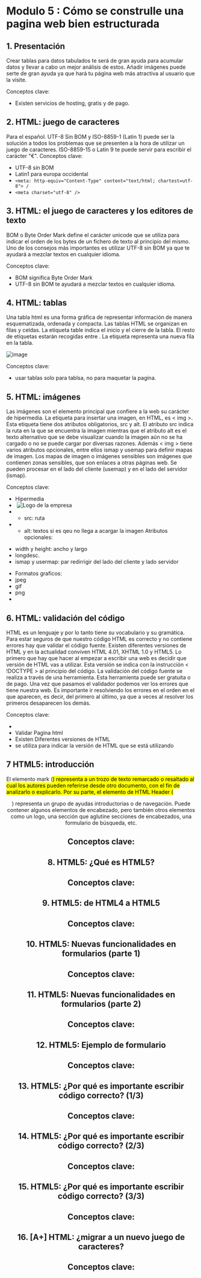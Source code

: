 # Modulo 5 : Cómo se construlle una pagina web bien estructurada

## 1. Presentación 
Crear tablas para datos tabulados te será de gran ayuda para acumular datos y llevar a cabo un mejor análisis de estos. Añadir imágenes puede serte de gran ayuda ya que hará tu página web más atractiva al usuario que la visite.

Conceptos clave:
- Existen servicios de hosting, gratis y de pago.

## 2. HTML: juego de caracteres
Para el español. UTF-8 Sin BOM y ISO-8859-1 (Latin 1) puede ser la solución a todos los problemas que se presenten a la hora de utilizar un juego de caracteres. ISO-8859-15 o Latin 9 te puede servir para escribir el carácter "€".
Conceptos clave: 
- UTF-8 sin BOM
- Latin1 para europa occidental
- ``<meta: http-equiv="Content-Type" content="text/html; chartest=utf-8"> /``
- ``<meta charset="utf-8" />``

## 3. HTML: el juego de caracteres y los editores de texto
BOM o Byte Order Mark define el carácter unicode que se utiliza para indicar el orden de los bytes de un fichero de texto al principio del mismo. Uno de los consejos más importantes es utilizar UTF-8 sin BOM ya que te ayudará a mezclar textos en cualquier idioma.

Conceptos clave:
- BOM significa Byte Order Mark
- UTF-8 sin BOM te ayudará a mezclar textos en cualquier idioma.

## 4. HTML: tablas
Una tabla html es una forma gráfica de representar información de manera esquematizada, ordenada y compacta. Las tablas HTML se organizan en filas y celdas. La etiqueta table indica el inicio y el cierre de la tabla. El resto de etiquetas estarán recogidas entre . La etiqueta representa una nueva fila en la tabla.

![image](https://user-images.githubusercontent.com/86896526/129458230-cff14269-5cce-42bb-acdf-eb9bc56b364d.png)

Conceptos clave:
- usar tablas solo para tablsa, no para maquetar la pagina.

## 5. HTML: imágenes
Las imágenes son el elemento principal que confiere a la web su carácter de hipermedia. La etiqueta para insertar una imagen, en HTML, es < img \>. Esta etiqueta tiene dos atributos obligatorios, src y alt. El atributo src indica la ruta en la que se encuentra la imagen mientras que el atributo alt es el texto alternativo que se debe visualizar cuando la imagen aún no se ha cargado o no se puede cargar por diversas razones. Además < img \> tiene varios atributos opcionales, entre ellos ismap y usemap para definir mapas de imagen. Los mapas de imagen o imágenes sensibles son imágenes que contienen zonas sensibles, que son enlaces a otras páginas web. Se pueden procesar en el lado del cliente (usemap) y en el lado del servidor (ismap).

Conceptos clave:
- Hipermedia
- <img/> <img src="img/logo.gift" alt="Logo de la empresa"/>
- * src: ruta
- * alt: textos si es qeu no llega a acargar la imagen
  Atributos opcionales:
* width y height: ancho y largo
* longdesc.
* ismap y usermap: par redirrigir del lado del cliente y lado servidor
- Formatos graficos:
- jpeg
- gif
- png
- 

## 6. HTML: validación del código
HTML es un lenguaje y por lo tanto tiene su vocabulario y su gramática. Para estar seguros de que nuestro código HTML es correcto y no contiene errores hay que validar el código fuente. Existen diferentes versiones de HTML y en la actualidad conviven HTML 4.01, XHTML 1.0 y HTML5. Lo primero que hay que hacer al empezar a escribir una web es decidir que versión de HTML vas a utilizar. Esta versión se indica con la instrucción < !DOCTYPE > al principio del código. La validación del código fuente se realiza a través de una herramienta. Esta herramienta puede ser gratuita o de pago. Una vez que pasamos el validador podemos ver los errores que tiene nuestra web. Es importante ir resolviendo los errores en el orden en el que aparecen, es decir, del primero al último, ya que a veces al resolver los primeros desaparecen los demás.

Conceptos clave:
- <!Doctype>
- Validar Pagina html
- Existen Diferentes versiones de HTML
- se utiliza para indicar la versión de HTML que se está utilizando

## 7 HTML5: introducción
El elemento mark (<mark>) representa a un trozo de texto remarcado o resaltado al cual los autores pueden referirse desde otro documento, con el fin de analizarlo o explicarlo. Por su parte, el elemento de HTML Header (<header>) representa un grupo de ayudas introductorias o de navegación. Puede contener algunos elementos de encabezado, pero también otros elementos como un logo, una sección que aglutine secciones de encabezados, una formulario de búsqueda, etc.
  
Conceptos clave:
- 

## 8. HTML5: ¿Qué es HTML5?

Conceptos clave:
-

## 9. HTML5: de HTML4 a HTML5

Conceptos clave:
-

## 10. HTML5: Nuevas funcionalidades en formularios (parte 1)

Conceptos clave:
-

## 11. HTML5: Nuevas funcionalidades en formularios (parte 2)

Conceptos clave:
-

## 12. HTML5: Ejemplo de formulario

Conceptos clave:
-

## 13. HTML5: ¿Por qué es importante escribir código correcto? (1/3)

Conceptos clave:
-

## 14. HTML5: ¿Por qué es importante escribir código correcto? (2/3)

Conceptos clave:
-

## 15. HTML5: ¿Por qué es importante escribir código correcto? (3/3)

Conceptos clave:
-

## 16. [A+] HTML: ¿migrar a un nuevo juego de caracteres?

Conceptos clave:
-

